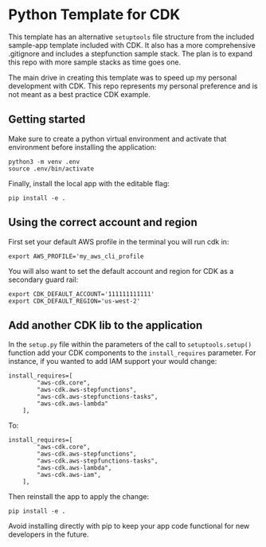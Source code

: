 # Python Template for CDK

This template has an alternative `setuptools` file structure from the included sample-app template included with CDK. It also has a more comprehensive .gitignore and includes a stepfunction sample stack. The plan is to expand this repo with more sample stacks as time goes one. 

The main drive in creating this template was to speed up my personal development with CDK. This repo represents my personal preference and is not meant as a best practice CDK example.

## Getting started

Make sure to create a python virtual environment and activate that environment before installing the application:  
```
python3 -m venv .env
source .env/bin/activate
```  

Finally, install the local app with the editable flag:  
```
pip install -e .
```

## Using the correct account and region

First set your default AWS profile in the terminal you will run cdk in:  
```
export AWS_PROFILE='my_aws_cli_profile
```  

You will also want to set the default account and region for CDK as a secondary guard rail:  
```
export CDK_DEFAULT_ACCOUNT='111111111111'
export CDK_DEFAULT_REGION='us-west-2'
```

## Add another CDK lib to the application

In the `setup.py` file within the parameters of the call to `setuptools.setup()` function add your CDK components to the `install_requires` parameter. For instance, if you wanted to add IAM support your would change:  
```
install_requires=[
        "aws-cdk.core",
        "aws-cdk.aws-stepfunctions",
        "aws-cdk.aws-stepfunctions-tasks",
        "aws-cdk.aws-lambda"
    ],
```  

To:  
```
install_requires=[
        "aws-cdk.core",
        "aws-cdk.aws-stepfunctions",
        "aws-cdk.aws-stepfunctions-tasks",
        "aws-cdk.aws-lambda",
        "aws-cdk.aws-iam",
    ],
```  

Then reinstall the app to apply the change:  
```
pip install -e .
```  

Avoid installing directly with pip to keep your app code functional for new developers in the future.
